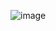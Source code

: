 ![image](https://user-images.githubusercontent.com/69902747/148988884-09a40b84-f021-46f9-baf9-7db616322997.png)
